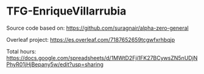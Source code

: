 # TFG-EnriqueVillarrubia

Source code based on: https://github.com/suragnair/alpha-zero-general

Overleaf project: https://es.overleaf.com/7187652659tcgwfxrhbqjp

Total hours: https://docs.google.com/spreadsheets/d/1MWtD2Fji1FK27BCywsZN5nUDjNPhyR01jHjBepany5w/edit?usp=sharing
